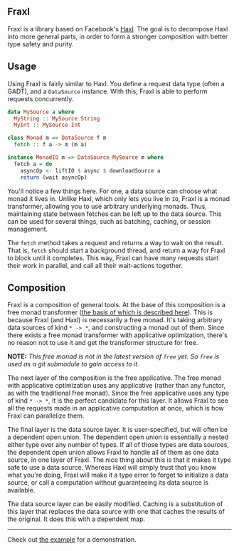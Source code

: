 Fraxl
---

Fraxl is a library based on Facebook's [Haxl](https://github.com/facebook/Haxl).
The goal is to decompose Haxl into more general parts,
in order to form a stronger composition with better type safety and purity.

Usage
---

Using Fraxl is fairly similar to Haxl.
You define a request data type (often a GADT), and a `DataSource` instance.
With this, Fraxl is able to perform requests concurrently.

```haskell
data MySource a where
  MyString :: MySource String
  MyInt :: MySource Int

class Monad m => DataSource f m
  fetch :: f a -> m (m a)

instance MonadIO m => DataSource MySource m where
  fetch a = do
    asyncOp <- liftIO $ async $ downloadSource a
    return (wait asyncOp)
```

You'll notice a few things here.
For one, a data source can choose what monad it lives in.
Unlike Haxl, which only lets you live in `IO`,
Fraxl is a monad transformer, allowing you to use arbitrary underlying monads.
Thus, maintaining state between fetches can be left up to the data source.
This can be used for several things,
such as batching, caching, or session management.

The `fetch` method takes a request and returns a way to wait on the result.
That is, `fetch` should start a background thread,
and return a way for Fraxl to block until it completes.
This way, Fraxl can have many requests start their work in parallel,
and call all their wait-actions together.

Composition
---

Fraxl is a composition of general tools.
At the base of this composition is a free monad transformer
([the basis of which is described here](http://elvishjerricco.github.io/2016/04/08/applicative-effects-in-free-monads.html)).
This is because Fraxl (and Haxl) is necessarily a free monad.
It's taking arbitrary data sources of kind `* -> *`,
and constructing a monad out of them.
Since there exists a free monad transformer with applicative optimization,
there's no reason not to use it and get the transformer structure for free.

**NOTE:** *This free monad is not in the latest version of `free` yet.
So `free` is used as a git submodule to gain access to it.*

The next layer of the composition is the free applicative.
The free monad with applicative optimization uses any applicative
(rather than any functor, as with the traditional free monad).
Since the free applicative uses any type of kind `* -> *`,
it is the perfect candidate for this layer.
It allows Fraxl to see all the requests made in
an applicative computation at once, which is how Fraxl can parallelize them.

The final layer is the data source layer.
It is user-specified, but will often be a dependent open union.
The dependent open union is essentially a nested either type
over any number of types.
If all of those types are data sources, the dependent open union allows
Fraxl to handle all of them as one data source, in one layer of Fraxl.
The nice thing about this is that it makes it type safe to use a data source.
Whereas Haxl will simply trust that you know what you're doing,
Fraxl will make it a type error to forget to initialize a data source,
or call a computation without guaranteeing its data source is available.

The data source layer can be easily modified.
Caching is a substitution of this layer that replaces the data
source with one that caches the results of the original.
It does this with a dependent map.

---

Check out [the example](examples/src/Main.hs) for a demonstration.
